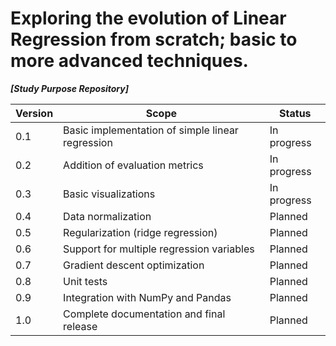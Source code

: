 # Exploring the evolution of Linear Regression from scratch; basic to more advanced techniques.

**_[Study Purpose Repository]_**

| Version | Scope                                                      | Status                  |
|---------|-------------------------------------------------------------|-------------------------|
| 0.1     | Basic implementation of simple linear regression            | In progress             |
| 0.2     | Addition of evaluation metrics                              | In progress             |
| 0.3     | Basic visualizations                                        | In progress             |
| 0.4     | Data normalization                                          | Planned                 |
| 0.5     | Regularization (ridge regression)                           | Planned                 |
| 0.6     | Support for multiple regression variables                  | Planned                 |
| 0.7     | Gradient descent optimization                               | Planned                 |
| 0.8     | Unit tests                                                  | Planned                 |
| 0.9     | Integration with NumPy and Pandas                           | Planned                 |
| 1.0     | Complete documentation and final release                    | Planned                 |

